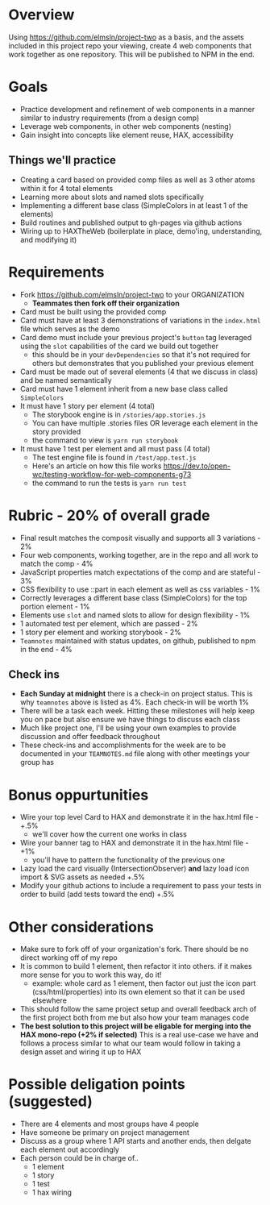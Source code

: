 # Overview
Using https://github.com/elmsln/project-two as a basis, and the assets included in this project repo your viewing, create 4 web components that work together as one repository. This will be published to NPM in the end.

# Goals
- Practice development and refinement of web components in a manner similar to industry requirements (from a design comp)
- Leverage web components, in other web components (nesting)
- Gain insight into concepts like element reuse, HAX, accessibility
## Things we'll practice
- Creating a card based on provided comp files as well as 3 other atoms within it for 4 total elements
- Learning more about slots and named slots specifically
- Implementing a different base class (SimpleColors in at least 1 of the elements)
- Build routines and published output to gh-pages via github actions
- Wiring up to HAXTheWeb (boilerplate in place, demo'ing, understanding, and modifying it)

# Requirements
- Fork https://github.com/elmsln/project-two to your ORGANIZATION
  - **Teammates then fork off their organization**
- Card must be built using the provided comp
- Card must have at least 3 demonstrations of variations in the `index.html` file which serves as the demo
- Card demo must include your previous project's `button` tag leveraged using the `slot` capabilities of the card we build out together
  - this should be in your `devDependencies` so that it's not required for others but demonstrates that you published your previous element
- Card must be made out of several elements (4 that we discuss in class) and be named semantically
- Card must have 1 element inherit from a new base class called `SimpleColors`
- It must have 1 story per element (4 total)
  - The storybook engine is in `/stories/app.stories.js`
  - You can have multiple .stories files OR leverage each element in the story provided
  - the command to view is `yarn run storybook`
- It must have 1 test per element and all must pass (4 total)
  - The test engine file is found in `/test/app.test.js`
  - Here's an article on how this file works https://dev.to/open-wc/testing-workflow-for-web-components-g73
  - the command to run the tests is `yarn run test`
  
# Rubric - 20% of overall grade
- Final result matches the composit visually and supports all 3 variations - 2%
- Four web components, working together, are in the repo and all work to match the comp - 4%
- JavaScript properties match expectations of the comp and are stateful - 3%
- CSS flexibility to use ::part in each element as well as css variables - 1%
- Correctly leverages a different base class (SimpleColors) for the top portion element - 1%
- Elements use `slot` and named slots to allow for design flexibility - 1%
- 1 automated test per element, which are passed - 2%
- 1 story per element and working storybook - 2%
- `Teamnotes` maintained with status updates, on github, published to npm in the end - 4%

## Check ins
- **Each Sunday at midnight** there is a check-in on project status. This is why `teamnotes` above is listed as 4%. Each check-in will be worth 1%
- There will be a task each week. Hitting these milestones will help keep you on pace but also ensure we have things to discuss each class
- Much like project one, I'll be using your own examples to provide discussion and offer feedback throughout
- These check-ins and accomplishments for the week are to be documented in your `TEAMNOTES.md` file along with other meetings your group has

# Bonus oppurtunities
- Wire your top level Card to HAX and demonstrate it in the hax.html file - +.5%
  - we'll cover how the current one works in class
- Wire your banner tag to HAX and demonstrate it in the hax.html file - +1%
  - you'll have to pattern the functionality of the previous one
- Lazy load the card visually (IntersectionObserver) **and** lazy load icon import & SVG assets as needed +.5%
- Modify your github actions to include a requirement to pass your tests in order to build (add tests toward the end) +.5%

# Other considerations
- Make sure to fork off of your organization's fork. There should be no direct working off of my repo
- It is common to build 1 element, then refactor it into others. if it makes more sense for you to work this way, do it!
  - example: whole card as 1 element, then factor out just the icon part (css/html/properties) into its own element so that it can be used elsewhere
- This should follow the same project setup and overall feedback arch of the first project both from me but also how your team manages code
- **The best solution to this project will be eligable for merging into the HAX mono-repo (+2% if selected)** This is a real use-case we have and follows a process similar to what our team would follow in taking a design asset and wiring it up to HAX

# Possible deligation points (suggested)
- There are 4 elements and most groups have 4 people
- Have someone be primary on project management
- Discuss as a group where 1 API starts and another ends, then delgate each element out accordingly
- Each person could be in charge of..
  - 1 element
  - 1 story
  - 1 test
  - 1 hax wiring
